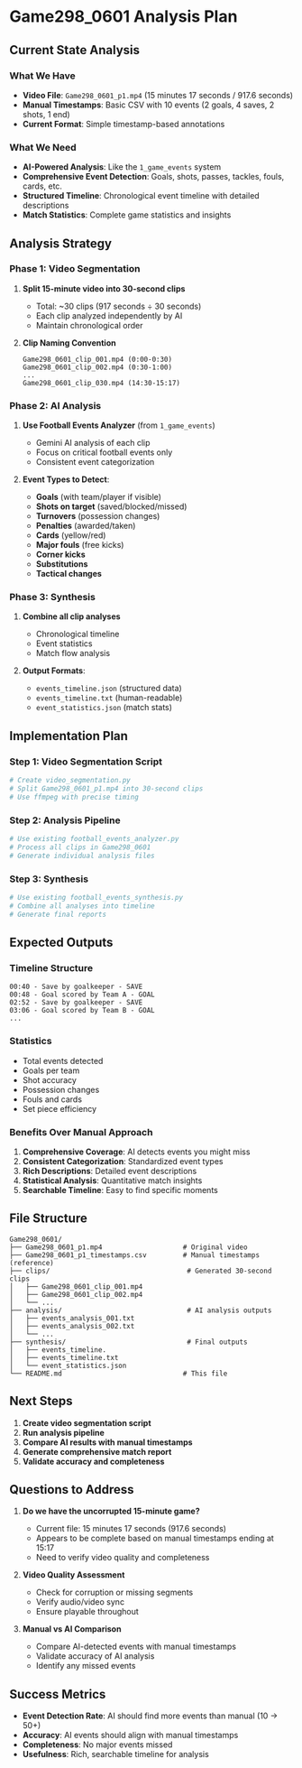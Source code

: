 # Game298_0601 Analysis Plan

## Current State Analysis

### What We Have
- **Video File**: `Game298_0601_p1.mp4` (15 minutes 17 seconds / 917.6 seconds)
- **Manual Timestamps**: Basic CSV with 10 events (2 goals, 4 saves, 2 shots, 1 end)
- **Current Format**: Simple timestamp-based annotations

### What We Need
- **AI-Powered Analysis**: Like the `1_game_events` system
- **Comprehensive Event Detection**: Goals, shots, passes, tackles, fouls, cards, etc.
- **Structured Timeline**: Chronological event timeline with detailed descriptions
- **Match Statistics**: Complete game statistics and insights

## Analysis Strategy

### Phase 1: Video Segmentation
1. **Split 15-minute video into 30-second clips**
   - Total: ~30 clips (917 seconds ÷ 30 seconds)
   - Each clip analyzed independently by AI
   - Maintain chronological order

2. **Clip Naming Convention**
   ```
   Game298_0601_clip_001.mp4 (0:00-0:30)
   Game298_0601_clip_002.mp4 (0:30-1:00)
   ...
   Game298_0601_clip_030.mp4 (14:30-15:17)
   ```

### Phase 2: AI Analysis
1. **Use Football Events Analyzer** (from `1_game_events`)
   - Gemini AI analysis of each clip
   - Focus on critical football events only
   - Consistent event categorization

2. **Event Types to Detect**:
   - **Goals** (with team/player if visible)
   - **Shots on target** (saved/blocked/missed)
   - **Turnovers** (possession changes)
   - **Penalties** (awarded/taken)
   - **Cards** (yellow/red)
   - **Major fouls** (free kicks)
   - **Corner kicks**
   - **Substitutions**
   - **Tactical changes**

### Phase 3: Synthesis
1. **Combine all clip analyses**
   - Chronological timeline
   - Event statistics
   - Match flow analysis

2. **Output Formats**:
   - `events_timeline.json` (structured data)
   - `events_timeline.txt` (human-readable)
   - `event_statistics.json` (match stats)

## Implementation Plan

### Step 1: Video Segmentation Script
```python
# Create video_segmentation.py
# Split Game298_0601_p1.mp4 into 30-second clips
# Use ffmpeg with precise timing
```

### Step 2: Analysis Pipeline
```python
# Use existing football_events_analyzer.py
# Process all clips in Game298_0601
# Generate individual analysis files
```

### Step 3: Synthesis
```python
# Use existing football_events_synthesis.py
# Combine all analyses into timeline
# Generate final reports
```

## Expected Outputs

### Timeline Structure
```
00:40 - Save by goalkeeper - SAVE
00:48 - Goal scored by Team A - GOAL
02:52 - Save by goalkeeper - SAVE
03:06 - Goal scored by Team B - GOAL
...
```

### Statistics
- Total events detected
- Goals per team
- Shot accuracy
- Possession changes
- Fouls and cards
- Set piece efficiency

### Benefits Over Manual Approach
1. **Comprehensive Coverage**: AI detects events you might miss
2. **Consistent Categorization**: Standardized event types
3. **Rich Descriptions**: Detailed event descriptions
4. **Statistical Analysis**: Quantitative match insights
5. **Searchable Timeline**: Easy to find specific moments

## File Structure
```
Game298_0601/
├── Game298_0601_p1.mp4                    # Original video
├── Game298_0601_p1_timestamps.csv         # Manual timestamps (reference)
├── clips/                                  # Generated 30-second clips
│   ├── Game298_0601_clip_001.mp4
│   ├── Game298_0601_clip_002.mp4
│   └── ...
├── analysis/                               # AI analysis outputs
│   ├── events_analysis_001.txt
│   ├── events_analysis_002.txt
│   └── ...
├── synthesis/                              # Final outputs
│   ├── events_timeline.
│   ├── events_timeline.txt
│   └── event_statistics.json
└── README.md                              # This file
```

## Next Steps

1. **Create video segmentation script**
2. **Run analysis pipeline**
3. **Compare AI results with manual timestamps**
4. **Generate comprehensive match report**
5. **Validate accuracy and completeness**

## Questions to Address

1. **Do we have the uncorrupted 15-minute game?**
   - Current file: 15 minutes 17 seconds (917.6 seconds)
   - Appears to be complete based on manual timestamps ending at 15:17
   - Need to verify video quality and completeness

2. **Video Quality Assessment**
   - Check for corruption or missing segments
   - Verify audio/video sync
   - Ensure playable throughout

3. **Manual vs AI Comparison**
   - Compare AI-detected events with manual timestamps
   - Validate accuracy of AI analysis
   - Identify any missed events

## Success Metrics

- **Event Detection Rate**: AI should find more events than manual (10 → 50+)
- **Accuracy**: AI events should align with manual timestamps
- **Completeness**: No major events missed
- **Usefulness**: Rich, searchable timeline for analysis 